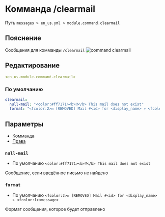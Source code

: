 # Комманда /clearmail
Путь `messages > en_us.yml > module.command.clearmail`

## Пояснение
Сообщения для комманды `/clearmail`
![command clearmail](/commandclearmail.png)

## Редактирование
```yaml
<en_us.module.command.clearmail>
```

### По умолчанию
```yaml
clearmail:
  null-mail: "<color:#ff7171><b>⁉</b> This mail does not exist"
  format: "<fcolor:2>✉ [REMOVED] Mail #<id> for <display_name> » <fcolor:1><message>"
```

## Параметры

- [Комманда](/ru/commands/module/command/clearmail/)
- [Права](/ru/permissions/module/command/clearmail/)

### `null-mail`
- По умолчанию `<color:#ff7171><b>⁉</b> This mail does not exist`

Сообщение, если введённое письмо не найдено

### `format`
- По умолчанию `<fcolor:2>✉ [REMOVED] Mail #<id> for <display_name> » <fcolor:1><message>`

Формат сообщения, которое будет отправлено

